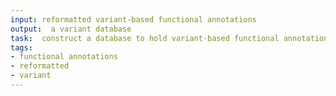 ```yaml
---
input: reformatted variant-based functional annotations
output:  a variant database
task:  construct a database to hold variant-based functional annotations to enable efficient queries
tags:
- functional annotations
- reformatted
- variant
---
```

